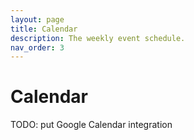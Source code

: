 ```yaml
---
layout: page
title: Calendar
description: The weekly event schedule.
nav_order: 3
---
```


# Calendar

TODO: put Google Calendar integration
